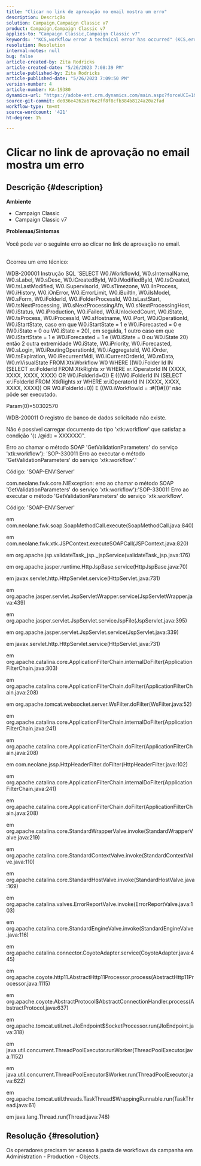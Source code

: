 ```yaml
---
title: "Clicar no link de aprovação no email mostra um erro"
description: Descrição
solution: Campaign,Campaign Classic v7
product: Campaign,Campaign Classic v7
applies-to: "Campaign Classic,Campaign Classic v7"
keywords: '"KCS,workflow error A technical error has occurred" (KCS,erro de fluxo de trabalho Ocorreu um erro técnico)'
resolution: Resolution
internal-notes: null
bug: false
article-created-by: Zita Rodricks
article-created-date: "5/26/2023 7:08:39 PM"
article-published-by: Zita Rodricks
article-published-date: "5/26/2023 7:09:50 PM"
version-number: 4
article-number: KA-19380
dynamics-url: "https://adobe-ent.crm.dynamics.com/main.aspx?forceUCI=1&pagetype=entityrecord&etn=knowledgearticle&id=9520e7b5-f8fb-ed11-8849-6045bd0063aa"
source-git-commit: de036e4262a676e2ff8f8cfb384b8124a20a2fad
workflow-type: tm+mt
source-wordcount: '421'
ht-degree: 1%

---
```


# Clicar no link de aprovação no email mostra um erro

## Descrição {#description}

<b>Ambiente</b>
- Campaign Classic
- Campaign Classic v7



<b>Problemas/Sintomas</b><br><br>Você pode ver o seguinte erro ao clicar no link de aprovação no email.<br><br>


Ocorreu um erro técnico:

WDB-200001 Instrução SQL &#39;SELECT W0.iWorkflowId, W0.sInternalName, W0.sLabel, W0.sDesc, W0.iCreatedById, W0.iModifiedById, W0.tsCreated, W0.tsLastModified, W0.iSupervisorId, W0.sTimezone, W0.iInProcess, W0.iHistory, W0.iOnError, W0.iErrorLimit, W0.iBuiltIn, W0.iIsModel, W0.sForm, W0.iFolderId, W0.iFolderProcessId, W0.tsLastStart, W0.tsNextProcessing, W0.sNextProcessingAfn, W0.sNextProcessingHost, W0.iStatus, W0.iProduction, W0.iFailed, W0.iUnlockedCount, W0.iState, W0.tsProcess, W0.iProcessId, W0.sHostname, W0.iPort, W0.iOperationId, W0.iStartState, caso em que W0.iStartState = 1 e W0.iForecasted = 0 e (W0.iState = 0 ou W0.iState = 20), em seguida, 1 outro caso em que W0.iStartState = 1 e W0.iForecasted = 1 e (W0.iState = 0 ou W0.iState 20) então 2 outra extremidade W0.iState, W0.iPriority, W0.iForecasted, W0.sLogin, W0.iRoutingOperationId, W0.iAggregateId, W0.iOrder, W0.tsExpiration, W0.iRecurrentMdl, W0.iCurrentOrderId, W0.mData, W0.mVisualState FROM XtkWorkflow W0 WHERE ((W0.iFolder Id IN (SELECT xr.iFolderId FROM XtkRights xr WHERE xr.iOperatorId IN (XXXX, XXXX, XXXX, XXXX) OR W0.iFolderId=0)) E (((W0.iFolderId IN (SELECT xr.iFolderId FROM XtkRights xr WHERE xr.iOperatorId IN (XXXX, XXXX, XXXX, XXXX)) OR W0.iFolderId=0)) E ((W0.iWorkflowId = :#(1)#)))&#39; não pôde ser executado.

Param(0)=50302570



WDB-200011 O registro de banco de dados solicitado não existe.

Não é possível carregar documento do tipo &#39;xtk:workflow&#39; que satisfaz a condição &#39;(`[` /@id`]`  = XXXXXX)&quot;.



Erro ao chamar o método SOAP &#39;GetValidationParameters&#39; do serviço &#39;xtk:workflow&#39;): &#39;SOP-330011 Erro ao executar o método &#39;GetValidationParameters&#39; do serviço &#39;xtk:workflow&#39;.&#39;



Código: &#39;SOAP-ENV:Server&#39;

com.neolane.fwk.core.NlException: erro ao chamar o método SOAP &#39;GetValidationParameters&#39; do serviço &#39;xtk:workflow&#39;):&#39;SOP-330011 Erro ao executar o método &#39;GetValidationParameters&#39; do serviço &#39;xtk:workflow&#39;.

Código: &#39;SOAP-ENV:Server&#39;

em com.neolane.fwk.soap.SoapMethodCall.execute(SoapMethodCall.java:840)

em com.neolane.fwk.xtk.JSPContext.executeSOAPCall(JSPContext.java:820)

em org.apache.jsp.validateTask_jsp._jspService(validateTask_jsp.java:176)

em org.apache.jasper.runtime.HttpJspBase.service(HttpJspBase.java:70)

em javax.servlet.http.HttpServlet.service(HttpServlet.java:731)

em org.apache.jasper.servlet.JspServletWrapper.service(JspServletWrapper.java:439)

em org.apache.jasper.servlet.JspServlet.serviceJspFile(JspServlet.java:395)

em org.apache.jasper.servlet.JspServlet.service(JspServlet.java:339)

em javax.servlet.http.HttpServlet.service(HttpServlet.java:731)

em org.apache.catalina.core.ApplicationFilterChain.internalDoFilter(ApplicationFilterChain.java:303)

em org.apache.catalina.core.ApplicationFilterChain.doFilter(ApplicationFilterChain.java:208)

em org.apache.tomcat.websocket.server.WsFilter.doFilter(WsFilter.java:52)

em org.apache.catalina.core.ApplicationFilterChain.internalDoFilter(ApplicationFilterChain.java:241)

em org.apache.catalina.core.ApplicationFilterChain.doFilter(ApplicationFilterChain.java:208)

em com.neolane.jssp.HttpHeaderFilter.doFilter(HttpHeaderFilter.java:102)

em org.apache.catalina.core.ApplicationFilterChain.internalDoFilter(ApplicationFilterChain.java:241)

em org.apache.catalina.core.ApplicationFilterChain.doFilter(ApplicationFilterChain.java:208)

em org.apache.catalina.core.StandardWrapperValve.invoke(StandardWrapperValve.java:219)

em org.apache.catalina.core.StandardContextValve.invoke(StandardContextValve.java:110)

em org.apache.catalina.core.StandardHostValve.invoke(StandardHostValve.java:169)

em org.apache.catalina.valves.ErrorReportValve.invoke(ErrorReportValve.java:103)

em org.apache.catalina.core.StandardEngineValve.invoke(StandardEngineValve.java:116)

em org.apache.catalina.connector.CoyoteAdapter.service(CoyoteAdapter.java:445)

em org.apache.coyote.http11.AbstractHttp11Processor.process(AbstractHttp11Processor.java:1115)

em org.apache.coyote.AbstractProtocol$AbstractConnectionHandler.process(AbstractProtocol.java:637)

em org.apache.tomcat.util.net.JIoEndpoint$SocketProcessor.run(JIoEndpoint.java:318)

em java.util.concurrent.ThreadPoolExecutor.runWorker(ThreadPoolExecutor.java:1152)

em java.util.concurrent.ThreadPoolExecutor$Worker.run(ThreadPoolExecutor.java:622)

em org.apache.tomcat.util.threads.TaskThread$WrappingRunnable.run(TaskThread.java:61)

em java.lang.Thread.run(Thread.java:748)


## Resolução {#resolution}


Os operadores precisam ter acesso à pasta de workflows da campanha em Administration - Production - Objects.
